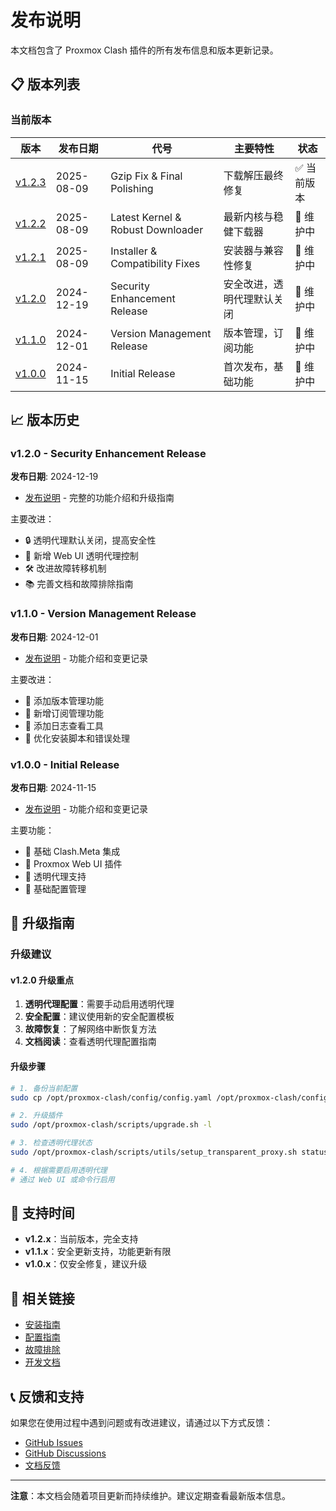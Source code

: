 # 发布说明

本文档包含了 Proxmox Clash 插件的所有发布信息和版本更新记录。

## 📋 版本列表

### 当前版本

| 版本 | 发布日期 | 代号 | 主要特性 | 状态 |
|------|----------|------|----------|------|
| [v1.2.3](release-v1.2.3.md) | 2025-08-09 | Gzip Fix & Final Polishing | 下载解压最终修复 | ✅ 当前版本 |
| [v1.2.2](release-v1.2.2.md) | 2025-08-09 | Latest Kernel & Robust Downloader | 最新内核与稳健下载器 | 🔄 维护中 |
| [v1.2.1](release-v1.2.1.md) | 2025-08-09 | Installer & Compatibility Fixes | 安装器与兼容性修复 | 🔄 维护中 |
| [v1.2.0](release-v1.2.0.md) | 2024-12-19 | Security Enhancement Release | 安全改进，透明代理默认关闭 | 🔄 维护中 |
| [v1.1.0](release-v1.1.0.md) | 2024-12-01 | Version Management Release | 版本管理，订阅功能 | 🔄 维护中 |
| [v1.0.0](release-v1.0.0.md) | 2024-11-15 | Initial Release | 首次发布，基础功能 | 🔄 维护中 |



## 📈 版本历史

### v1.2.0 - Security Enhancement Release
**发布日期**: 2024-12-19

- [发布说明](release-v1.2.0.md) - 完整的功能介绍和升级指南

主要改进：
- 🔒 透明代理默认关闭，提高安全性
- 🎨 新增 Web UI 透明代理控制
- 🛠️ 改进故障转移机制
- 📚 完善文档和故障排除指南

### v1.1.0 - Version Management Release
**发布日期**: 2024-12-01

- [发布说明](release-v1.1.0.md) - 功能介绍和变更记录

主要改进：
- 🚀 添加版本管理功能
- 🚀 新增订阅管理功能
- 🚀 添加日志查看工具
- 🔧 优化安装脚本和错误处理

### v1.0.0 - Initial Release
**发布日期**: 2024-11-15

- [发布说明](release-v1.0.0.md) - 功能介绍和变更记录

主要功能：
- 🎉 基础 Clash.Meta 集成
- 🎉 Proxmox Web UI 插件
- 🎉 透明代理支持
- 🎉 基础配置管理

## 🔄 升级指南

### 升级建议

#### v1.2.0 升级重点
1. **透明代理配置**：需要手动启用透明代理
2. **安全配置**：建议使用新的安全配置模板
3. **故障恢复**：了解网络中断恢复方法
4. **文档阅读**：查看透明代理配置指南

#### 升级步骤
```bash
# 1. 备份当前配置
sudo cp /opt/proxmox-clash/config/config.yaml /opt/proxmox-clash/config/config.yaml.backup

# 2. 升级插件
sudo /opt/proxmox-clash/scripts/upgrade.sh -l

# 3. 检查透明代理状态
sudo /opt/proxmox-clash/scripts/utils/setup_transparent_proxy.sh status

# 4. 根据需要启用透明代理
# 通过 Web UI 或命令行启用
```

## 📅 支持时间

- **v1.2.x**：当前版本，完全支持
- **v1.1.x**：安全更新支持，功能更新有限
- **v1.0.x**：仅安全修复，建议升级

## 🔗 相关链接

- [安装指南](../installation/)
- [配置指南](../configuration/)
- [故障排除](../troubleshooting/)
- [开发文档](../development/)

## 📞 反馈和支持

如果您在使用过程中遇到问题或有改进建议，请通过以下方式反馈：

- [GitHub Issues](https://github.com/proxmox-libraries/proxmox-clash-plugin/issues)
- [GitHub Discussions](https://github.com/proxmox-libraries/proxmox-clash-plugin/discussions)
- [文档反馈](https://github.com/proxmox-libraries/proxmox-clash-plugin/issues/new)

---

**注意**：本文档会随着项目更新而持续维护。建议定期查看最新版本信息。
